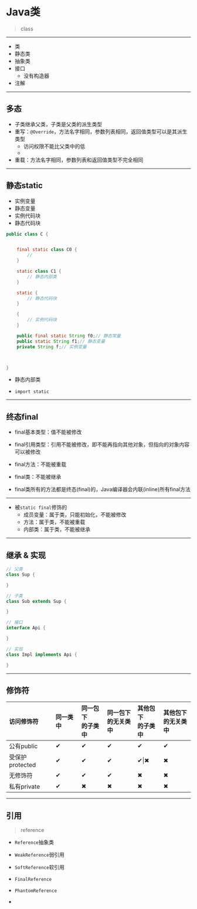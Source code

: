 # Java类
> class

---
- 类
- 静态类
- 抽象类
- 接口
    - 没有构造器
- 注解


---


## 多态

- 子类继承父类，子类是父类的派生类型
- 重写：`@Override`，方法名字相同，参数列表相同，返回值类型可以是其派生类型
    - 访问权限不能比父类中的低
    -
- 重载：方法名字相同，参数列表和返回值类型不完全相同

---
## 静态static

- 实例变量
- 静态变量
- 实例代码块
- 静态代码块

```java
public class C {


    final static class C0 {
        //
    }

    static class C1 {
        // 静态内部类
    }

    static {
        // 静态代码块
    }

    {
        // 实例代码块
    }

    public final static String f0;// 静态常量
    public static String f1;// 静态变量
    private String f;// 实例变量



}

```


- 静态内部类

- `import static`


---
## 终态final

- final基本类型：值不能被修改
- final引用类型：引用不能被修改，即不能再指向其他对象，但指向的对象内容可以被修改
- final方法：不能被重载
- final类：不能被继承

- final类所有的方法都是终态(final)的，Java编译器会内联(inline)所有final方法

---

- 被`static final`修饰的
    - 成员变量：属于类，只能初始化，不能被修改
    - 方法：属于类，不能被重载
    - 内部类：属于类，不能被继承

---
## 继承 & 实现

```java
// 父类
class Sup {

}

// 子类
class Sub extends Sup {

}

// 接口
interface Api {

}

// 实现
class Impl implements Api {

}
```

---

## 修饰符

| 访问修饰符 | 同一类中 | 同一包下<br>的子类中 | 同一包下<br>的无关类中 | 其他包下<br>的子类中 | 其他包下<br>的无关类中 |
| :- | :- | :- | :- | :- | :- |
| 公有public | &#10004; | &#10004; | &#10004; | &#10004; | &#10004; |
| 受保护protected | &#10004; | &#10004; | &#10004; | &#10004;&#124;&#10006; | &#10006; |
| 无修饰符 | &#10004; | &#10004; | &#10004; | &#10006; | &#10006; |
| 私有private | &#10004; | &#10006; | &#10006; | &#10006; | &#10006; |


---

## 引用
> reference

- `Reference`抽象类

- `WeakReference`弱引用
- `SoftReference`软引用
- `FinalReference`
- `PhantomReference`
-